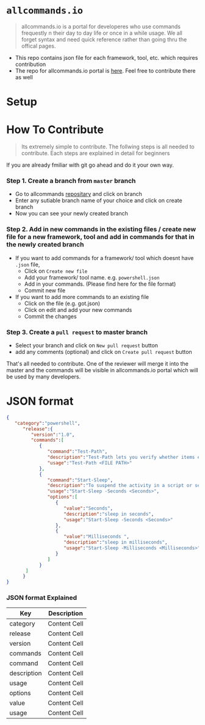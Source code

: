 # `allcommands.io`
> allcommands.io is a portal for developeres who use commands frequestly n their day to day life or once in a while usage. We all forget syntax and need quick reference rather than going thru the offical pages.  

  - This repo contains json file for each framework, tool, etc. which requires contribution
  - The repo for allcommands.io portal is [here](https://github.com/shutron/AllCommands.Portal). Feel free to contribute there as well 

# Setup


# How To Contribute
> Its extremely simple to contribute. The follwing steps is all needed to contribute. Each steps are explained in detail for beginners

If you are already fmiliar with git go ahead and do it your own way.

### Step 1. Create a branch from `master` branch
+ Go to allcommands [repositary](https://github.com/shutron/AllCommands)  and click on branch
+ Enter any sutiable branch name of your choice and click on create branch
+ Now you can see your newly created branch 

### Step 2. Add in new commands in the existing files / create new file for a new framework, tool and add in commands for that in the newly created branch
+ If you want to add commands for a framework/ tool which doesnt have `.json` file, 
    * Click on `Create new file`
    * Add your framework/ tool name. e.g. `powershell.json`
    * Add in your commands. (Please find here for the file format) 
    * Commit new file
+ If you want to add more commands to an existing file
    * Click on the file (e.g. got.json)
    * Click on edit and add your new commands
    * Commit the changes

### Step 3. Create a `pull request` to master branch
+ Select your branch and click on `New pull request` button
+ add any comments (optional) and click on `Create pull request` button

That's all needed to contribute. One of the reviewer will merge it into the master and the commands will be visible in allcommands.io portal which will be used by many developers.


# JSON format

```json
{
   "category":"powershell",
      "release":{
         "version":"1.0",
         "commands":[
            {
               "command":"Test-Path",
               "description":"Test-Path lets you verify whether items exist in a specified path",
               "usage":"Test-Path <FILE PATH>"
            },
            {
               "command":"Start-Sleep",
               "description":"To suspend the activity in a script or session",
               "usage":"Start-Sleep -Seconds <Seconds>",
               "options":[
                  {
                     "value":"Seconds",
                     "description":"sleep in seconds",
                     "usage":"Start-Sleep -Seconds <Seconds>"
                  },
                  {
                     "value":"Milliseconds ",
                     "description":"sleep in milliseconds",
                     "usage":"Start-Sleep -Milliseconds <Milliseconds>"
                  }
               ]
            }   
       ]
      }
}
```
### JSON format Explained

Key  | Description
------------- | -------------
category  | Content Cell
release  | Content Cell 
version  | Content Cell 
commands  | Content Cell 
command  | Content Cell 
description  | Content Cell 
usage  | Content Cell 
options  | Content Cell 
value  | Content Cell 
usage  | Content Cell 

